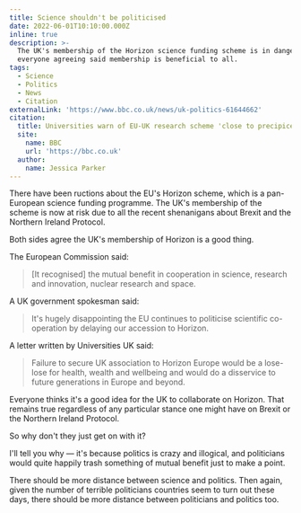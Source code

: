 ```yaml
---
title: Science shouldn't be politicised
date: 2022-06-01T10:10:00.000Z
inline: true
description: >-
  The UK's membership of the Horizon science funding scheme is in danger despite
  everyone agreeing said membership is beneficial to all.
tags:
  - Science
  - Politics
  - News
  - Citation
externalLink: 'https://www.bbc.co.uk/news/uk-politics-61644662'
citation:
  title: Universities warn of EU-UK research scheme 'close to precipice'
  site:
    name: BBC
    url: 'https://bbc.co.uk'
  author:
    name: Jessica Parker
---
```

There have been ructions about the EU's Horizon scheme, which is a pan-European science funding programme. The UK's membership of the scheme is now at risk due to all the recent shenanigans about Brexit and the Northern Ireland Protocol.

Both sides agree the UK's membership of Horizon is a good thing.

The European Commission said:

> [It recognised] the mutual benefit in cooperation in science, research and innovation, nuclear research and space.

A UK government spokesman said:

> It's hugely disappointing the EU continues to politicise scientific co-operation by delaying our accession to Horizon.

A letter written by Universities UK said:

> Failure to secure UK association to Horizon Europe would be a lose-lose for health, wealth and wellbeing and would do a disservice to future generations in Europe and beyond.

Everyone thinks it's a good idea for the UK to collaborate on Horizon. That remains true regardless of any particular stance one might have on Brexit or the Northern Ireland Protocol. 

So why don't they just get on with it?

I'll tell you why — it's because politics is crazy and illogical, and politicians would quite happily trash something of mutual benefit just to make a point.

There should be more distance between science and politics. Then again, given the number of terrible politicians countries seem to turn out these days, there should be more distance between politicians and politics too.


